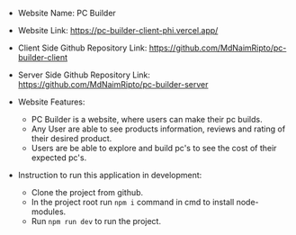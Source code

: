 - Website Name: PC Builder
- Website Link: https://pc-builder-client-phi.vercel.app/
- Client Side Github Repository Link: https://github.com/MdNaimRipto/pc-builder-client
- Server Side Github Repository Link: https://github.com/MdNaimRipto/pc-builder-server
- Website Features:

  - PC Builder is a website, where users can make their pc builds.
  - Any User are able to see products information, reviews and rating of their desired product.
  - Users are be able to explore and build pc's to see the cost of their expected pc's.

- Instruction to run this application in development:
  - Clone the project from github.
  - In the project root run `npm i` command in cmd to install node-modules.
  - Run `npm run dev` to run the project.
